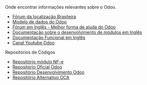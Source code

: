 Onde encontrar informações relevantes sobre o Odoo.

* [Fórum da localização Brasileira](https://groups.google.com/forum/#!forum/openerp-brasil)
* [Modelo de dados do Odoo](http://useopenerp.com/v8/)
* [Fórum em Inglês - Melhor forma de ajuda do Odoo](https://www.odoo.com/forum/help-1)
* [Documentação sobre o desenvolvimento de módulos em Inglês](https://www.odoo.com/documentation/8.0/)
* [Documentação Funcional em Inglês](https://doc.odoo.com/book/)
* [Canal Youtube Odoo](https://www.youtube.com/user/OpenERPonline/featured)

Repositórios de Códigos

* [Repositório módulo NF-e](https://github.com/odoobrasil-fiscal/)
* [Repositório Oficial Odoo](https://github.com/odoo/odoo)
* [Repositório Desenvolvimento Odoo](https://github.com/odoo-dev/odoo)
* [Repositório Alternativo OCA](https://github.com/OCA/OCB)

